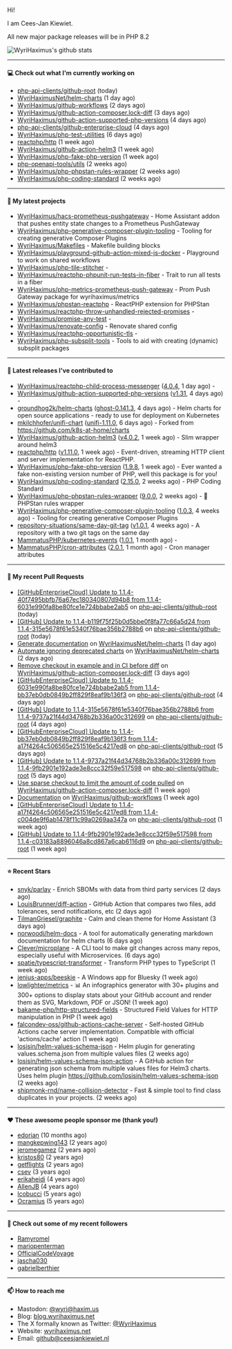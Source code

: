 Hi!

I am Cees-Jan Kiewiet.

All new major package releases will be in PHP 8.2

![WyriHaximus's github stats](https://github-readme-stats.vercel.app/api?username=WyriHaximus&show_icons=true)

---

#### 💻 Check out what I'm currently working on

- [php-api-clients/github-root](https://github.com/php-api-clients/github-root) (today)
- [WyriHaximusNet/helm-charts](https://github.com/WyriHaximusNet/helm-charts) (1 day ago)
- [WyriHaximus/github-workflows](https://github.com/WyriHaximus/github-workflows) (2 days ago)
- [WyriHaximus/github-action-composer.lock-diff](https://github.com/WyriHaximus/github-action-composer.lock-diff) (3 days ago)
- [WyriHaximus/github-action-supported-php-versions](https://github.com/WyriHaximus/github-action-supported-php-versions) (4 days ago)
- [php-api-clients/github-enterprise-cloud](https://github.com/php-api-clients/github-enterprise-cloud) (4 days ago)
- [WyriHaximus/php-test-utilities](https://github.com/WyriHaximus/php-test-utilities) (6 days ago)
- [reactphp/http](https://github.com/reactphp/http) (1 week ago)
- [WyriHaximus/github-action-helm3](https://github.com/WyriHaximus/github-action-helm3) (1 week ago)
- [WyriHaximus/php-fake-php-version](https://github.com/WyriHaximus/php-fake-php-version) (1 week ago)
- [php-openapi-tools/utils](https://github.com/php-openapi-tools/utils) (2 weeks ago)
- [WyriHaximus/php-phpstan-rules-wrapper](https://github.com/WyriHaximus/php-phpstan-rules-wrapper) (2 weeks ago)
- [WyriHaximus/php-coding-standard](https://github.com/WyriHaximus/php-coding-standard) (2 weeks ago)

---

#### 🌱 My latest projects

- [WyriHaximus/hacs-prometheus-pushgateway](https://github.com/WyriHaximus/hacs-prometheus-pushgateway) - Home Assistant addon that pushes entity state changes to a Prometheus PushGateway
- [WyriHaximus/php-generative-composer-plugin-tooling](https://github.com/WyriHaximus/php-generative-composer-plugin-tooling) - Tooling for creating generative Composer Plugins
- [WyriHaximus/Makefiles](https://github.com/WyriHaximus/Makefiles) - Makefile building blocks
- [WyriHaximus/playground-github-action-mixed-js-docker](https://github.com/WyriHaximus/playground-github-action-mixed-js-docker) - Playground to work on shared workflows
- [WyriHaximus/php-tile-stitcher](https://github.com/WyriHaximus/php-tile-stitcher) - 
- [WyriHaximus/reactphp-phpunit-run-tests-in-fiber](https://github.com/WyriHaximus/reactphp-phpunit-run-tests-in-fiber) - Trait to run all tests in a fiber
- [WyriHaximus/php-metrics-prometheus-push-gateway](https://github.com/WyriHaximus/php-metrics-prometheus-push-gateway) - Prom Push Gateway package for wyrihaximus/metrics
- [WyriHaximus/phpstan-reactphp](https://github.com/WyriHaximus/phpstan-reactphp) - ReactPHP extension for PHPStan
- [WyriHaximus/reactphp-throw-unhandled-rejected-promises](https://github.com/WyriHaximus/reactphp-throw-unhandled-rejected-promises) - 
- [WyriHaximus/promise-any-test](https://github.com/WyriHaximus/promise-any-test) - 
- [WyriHaximus/renovate-config](https://github.com/WyriHaximus/renovate-config) - Renovate shared config
- [WyriHaximus/reactphp-opportunistic-tls](https://github.com/WyriHaximus/reactphp-opportunistic-tls) - 
- [WyriHaximus/php-subsplit-tools](https://github.com/WyriHaximus/php-subsplit-tools) - Tools to aid with creating (dynamic) subsplit packages

---

#### 🔭 Latest releases I've contributed to

- [WyriHaximus/reactphp-child-process-messenger](https://github.com/WyriHaximus/reactphp-child-process-messenger) ([4.0.4](https://github.com/WyriHaximus/reactphp-child-process-messenger/releases/tag/4.0.4), 1 day ago) - 
- [WyriHaximus/github-action-supported-php-versions](https://github.com/WyriHaximus/github-action-supported-php-versions) ([v1.31](https://github.com/WyriHaximus/github-action-supported-php-versions/releases/tag/v1.31), 4 days ago) - 
- [groundhog2k/helm-charts](https://github.com/groundhog2k/helm-charts) ([ghost-0.141.3](https://github.com/groundhog2k/helm-charts/releases/tag/ghost-0.141.3), 4 days ago) - Helm charts for open source applications - ready to use for deployment on Kubernetes
- [mkilchhofer/unifi-chart](https://github.com/mkilchhofer/unifi-chart) ([unifi-1.11.0](https://github.com/mkilchhofer/unifi-chart/releases/tag/unifi-1.11.0), 6 days ago) - Forked from https://github.com/k8s-at-home/charts
- [WyriHaximus/github-action-helm3](https://github.com/WyriHaximus/github-action-helm3) ([v4.0.2](https://github.com/WyriHaximus/github-action-helm3/releases/tag/v4.0.2), 1 week ago) - Slim wrapper around helm3
- [reactphp/http](https://github.com/reactphp/http) ([v1.11.0](https://github.com/reactphp/http/releases/tag/v1.11.0), 1 week ago) - Event-driven, streaming HTTP client and server implementation for ReactPHP.
- [WyriHaximus/php-fake-php-version](https://github.com/WyriHaximus/php-fake-php-version) ([1.9.8](https://github.com/WyriHaximus/php-fake-php-version/releases/tag/1.9.8), 1 week ago) - Ever wanted a fake non-existing version number of PHP, well this package is for you!
- [WyriHaximus/php-coding-standard](https://github.com/WyriHaximus/php-coding-standard) ([2.15.0](https://github.com/WyriHaximus/php-coding-standard/releases/tag/2.15.0), 2 weeks ago) - PHP Coding Standard
- [WyriHaximus/php-phpstan-rules-wrapper](https://github.com/WyriHaximus/php-phpstan-rules-wrapper) ([9.0.0](https://github.com/WyriHaximus/php-phpstan-rules-wrapper/releases/tag/9.0.0), 2 weeks ago) - 🌯 PHPStan rules wrapper
- [WyriHaximus/php-generative-composer-plugin-tooling](https://github.com/WyriHaximus/php-generative-composer-plugin-tooling) ([1.0.3](https://github.com/WyriHaximus/php-generative-composer-plugin-tooling/releases/tag/1.0.3), 4 weeks ago) - Tooling for creating generative Composer Plugins
- [repository-situations/same-day-git-tag](https://github.com/repository-situations/same-day-git-tag) ([v1.0.1](https://github.com/repository-situations/same-day-git-tag/releases/tag/v1.0.1), 4 weeks ago) - A repository with a two git tags on the same day
- [MammatusPHP/kubernetes-events](https://github.com/MammatusPHP/kubernetes-events) ([1.0.1](https://github.com/MammatusPHP/kubernetes-events/releases/tag/1.0.1), 1 month ago) - 
- [MammatusPHP/cron-attributes](https://github.com/MammatusPHP/cron-attributes) ([2.0.1](https://github.com/MammatusPHP/cron-attributes/releases/tag/2.0.1), 1 month ago) - Cron manager attributes

---

#### 🔨 My recent Pull Requests

- [[GitHubEnterpriseCloud] Update to 1.1.4-40f7495bbfb76a67ec180340807d94b8 from 1.1.4-6031e990fa8be80fce1e724bbabe2ab5](https://github.com/php-api-clients/github-root/pull/1368) on [php-api-clients/github-root](https://github.com/php-api-clients/github-root) (today)
- [[GitHub] Update to 1.1.4-b119f75f25b0d5bbe0f8fa77c66a5d24 from 1.1.4-315e5678f61e5340f76bae356b2788b6](https://github.com/php-api-clients/github-root/pull/1367) on [php-api-clients/github-root](https://github.com/php-api-clients/github-root) (today)
- [Generate documentation](https://github.com/WyriHaximusNet/helm-charts/pull/125) on [WyriHaximusNet/helm-charts](https://github.com/WyriHaximusNet/helm-charts) (1 day ago)
- [Automate ignoring deprecated charts](https://github.com/WyriHaximusNet/helm-charts/pull/124) on [WyriHaximusNet/helm-charts](https://github.com/WyriHaximusNet/helm-charts) (2 days ago)
- [Remove checkout in example and in CI before diff](https://github.com/WyriHaximus/github-action-composer.lock-diff/pull/171) on [WyriHaximus/github-action-composer.lock-diff](https://github.com/WyriHaximus/github-action-composer.lock-diff) (3 days ago)
- [[GitHubEnterpriseCloud] Update to 1.1.4-6031e990fa8be80fce1e724bbabe2ab5 from 1.1.4-bb37eb0db0849b2ff829f8eaf9b136f3](https://github.com/php-api-clients/github-root/pull/1366) on [php-api-clients/github-root](https://github.com/php-api-clients/github-root) (4 days ago)
- [[GitHub] Update to 1.1.4-315e5678f61e5340f76bae356b2788b6 from 1.1.4-9737a21f44d34768b2b336a00c312699](https://github.com/php-api-clients/github-root/pull/1365) on [php-api-clients/github-root](https://github.com/php-api-clients/github-root) (4 days ago)
- [[GitHubEnterpriseCloud] Update to 1.1.4-bb37eb0db0849b2ff829f8eaf9b136f3 from 1.1.4-a17f4264c506565e251516e5c4217ed8](https://github.com/php-api-clients/github-root/pull/1364) on [php-api-clients/github-root](https://github.com/php-api-clients/github-root) (5 days ago)
- [[GitHub] Update to 1.1.4-9737a21f44d34768b2b336a00c312699 from 1.1.4-9fb2901e192ade3e8ccc32f59e517598](https://github.com/php-api-clients/github-root/pull/1363) on [php-api-clients/github-root](https://github.com/php-api-clients/github-root) (5 days ago)
- [Use sparse checkout to limit the amount of code pulled](https://github.com/WyriHaximus/github-action-composer.lock-diff/pull/170) on [WyriHaximus/github-action-composer.lock-diff](https://github.com/WyriHaximus/github-action-composer.lock-diff) (1 week ago)
- [Documentation](https://github.com/WyriHaximus/github-workflows/pull/48) on [WyriHaximus/github-workflows](https://github.com/WyriHaximus/github-workflows) (1 week ago)
- [[GitHubEnterpriseCloud] Update to 1.1.4-a17f4264c506565e251516e5c4217ed8 from 1.1.4-c004de9f6ab1478f11c99a0269aa347a](https://github.com/php-api-clients/github-root/pull/1362) on [php-api-clients/github-root](https://github.com/php-api-clients/github-root) (1 week ago)
- [[GitHub] Update to 1.1.4-9fb2901e192ade3e8ccc32f59e517598 from 1.1.4-c03183a8896046a8cd867a6cab6116d9](https://github.com/php-api-clients/github-root/pull/1361) on [php-api-clients/github-root](https://github.com/php-api-clients/github-root) (1 week ago)

---

#### ⭐ Recent Stars

- [snyk/parlay](https://github.com/snyk/parlay) - Enrich SBOMs with data from third party services (2 days ago)
- [LouisBrunner/diff-action](https://github.com/LouisBrunner/diff-action) - GitHub Action that compares two files, add tolerances, send notifications, etc (2 days ago)
- [TilmanGriesel/graphite](https://github.com/TilmanGriesel/graphite) - Calm and clean theme for Home Assistant (3 days ago)
- [norwoodj/helm-docs](https://github.com/norwoodj/helm-docs) - A tool for automatically generating markdown documentation for helm charts (6 days ago)
- [Clever/microplane](https://github.com/Clever/microplane) - A CLI tool to make git changes across many repos, especially useful with Microservices. (6 days ago)
- [spatie/typescript-transformer](https://github.com/spatie/typescript-transformer) - Transform PHP types to TypeScript (1 week ago)
- [jenius-apps/beeskie](https://github.com/jenius-apps/beeskie) - A Windows app for Bluesky (1 week ago)
- [lowlighter/metrics](https://github.com/lowlighter/metrics) - 📊 An infographics generator with 30&#43; plugins and 300&#43; options to display stats about your GitHub account and render them as SVG, Markdown, PDF or JSON! (1 week ago)
- [bakame-php/http-structured-fields](https://github.com/bakame-php/http-structured-fields) - Structured Field Values for HTTP manipulation in PHP (1 week ago)
- [falcondev-oss/github-actions-cache-server](https://github.com/falcondev-oss/github-actions-cache-server) - Self-hosted GitHub Actions cache server implementation. Compatible with official &#39;actions/cache&#39; action (1 week ago)
- [losisin/helm-values-schema-json](https://github.com/losisin/helm-values-schema-json) - Helm plugin for generating values.schema.json from multiple values files (2 weeks ago)
- [losisin/helm-values-schema-json-action](https://github.com/losisin/helm-values-schema-json-action) - A GitHub action for generating json schema from multiple values files for Helm3 charts. Uses helm plugin https://github.com/losisin/helm-values-schema-json (2 weeks ago)
- [shipmonk-rnd/name-collision-detector](https://github.com/shipmonk-rnd/name-collision-detector) - Fast &amp; simple tool to find class duplicates in your projects. (2 weeks ago)

---

#### ❤️ These awesome people sponsor me (thank you!)

- [edorian](https://github.com/edorian) (10 months ago)
- [mangkepwing143](https://github.com/mangkepwing143) (2 years ago)
- [jeromegamez](https://github.com/jeromegamez) (2 years ago)
- [kristos80](https://github.com/kristos80) (2 years ago)
- [getflights](https://github.com/getflights) (2 years ago)
- [csev](https://github.com/csev) (3 years ago)
- [erikaheidi](https://github.com/erikaheidi) (4 years ago)
- [AllenJB](https://github.com/AllenJB) (4 years ago)
- [lcobucci](https://github.com/lcobucci) (5 years ago)
- [Ocramius](https://github.com/Ocramius) (5 years ago)

---

#### 👯 Check out some of my recent followers

- [Ramyromel](https://github.com/Ramyromel)
- [mariopenterman](https://github.com/mariopenterman)
- [OfficialCodeVoyage](https://github.com/OfficialCodeVoyage)
- [jascha030](https://github.com/jascha030)
- [gabrielberthier](https://github.com/gabrielberthier)

---

#### 📫 How to reach me

- Mastodon: [@wyri@haxim.us](https://toot-toot.wyrihaxim.us/@wyri)
- Blog: [blog.wyrihaximus.net](https://blog.wyrihaximus.net/)
- The X formally known as Twitter: [@WyriHaximus](https://twitter.com/WyriHaximus)
- Website: [wyrihaximus.net](https://wyrihaximus.net/)
- Email: [github@ceesjankiewiet.nl](mailto:github@ceesjankiewiet.nl)
